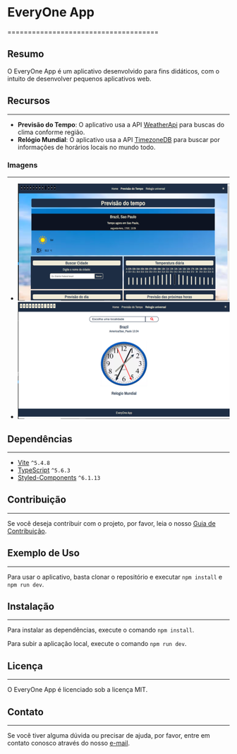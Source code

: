 # EveryOne App
=====================================

**Resumo**
-----------

O EveryOne App é um aplicativo desenvolvido para fins didáticos, com o intuito de desenvolver pequenos aplicativos web.

## Recursos
------------

* **Previsão do Tempo**: O aplicativo usa a API [WeatherApi](https://www.weatherapi.com/) para buscas do clima conforme região.
* **Relógio Mundial**: O aplicativo usa a API [TimezoneDB](https://timezonedb.com/) para buscar por informações de horários locais no mundo todo.

### Imagens
------------

* ![Foto da capa do aplicativo previsão do tempo](./public/previsao-tempo.png)
* ![Foto da capa do aplicativo relogio mundial](./public/relogio-mundial.png)

## Dependências
--------------

* [Vite](/READMEVITE.md) `^5.4.8`
* [TypeScript](https://www.typescriptlang.org/) `^5.6.3`
* [Styled-Components](https://styled-components.com/docs/api) `^6.1.13`

## Contribuição
--------------

Se você deseja contribuir com o projeto, por favor, leia o nosso [Guia de Contribuição](CONTRIBUTING.md).

## Exemplo de Uso
-----------------

Para usar o aplicativo, basta clonar o repositório e executar `npm install` e `npm run dev`.

## Instalação
-------------

Para instalar as dependências, execute o comando `npm install`.

Para subir a aplicação local, execute o comando `npm run dev`.

## Licença
-------

O EveryOne App é licenciado sob a licença MIT.

## Contato
-------

Se você tiver alguma dúvida ou precisar de ajuda, por favor, entre em contato conosco através do nosso [e-mail](leonardoluz10@hotmail.com).